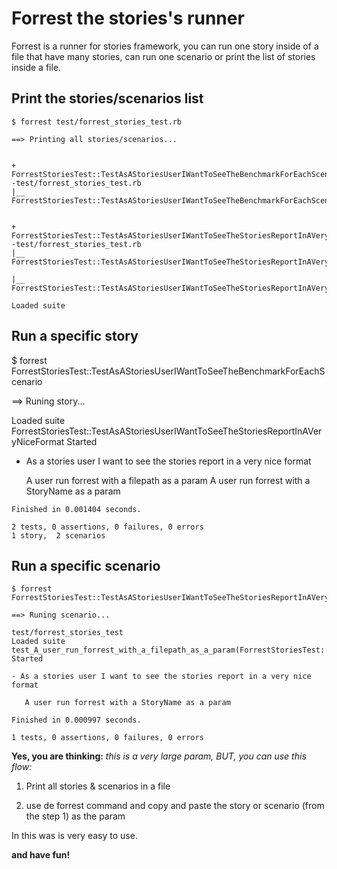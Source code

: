 Forrest the stories's runner
============================

Forrest is a runner for stories framework, you can run one story
inside of a file that have many stories, can run one scenario
or print the list of stories inside a file.

Print the stories/scenarios list
--------------------------------

    $ forrest test/forrest_stories_test.rb

    ==> Printing all stories/scenarios...


    + ForrestStoriesTest::TestAsAStoriesUserIWantToSeeTheBenchmarkForEachScenario%%--test/forrest_stories_test.rb
    |__ ForrestStoriesTest::TestAsAStoriesUserIWantToSeeTheBenchmarkForEachScenario#test_A_user_run_forrest_with_a_StoryName_as_a_param


    + ForrestStoriesTest::TestAsAStoriesUserIWantToSeeTheStoriesReportInAVeryNiceFormat%%--test/forrest_stories_test.rb
    |__ ForrestStoriesTest::TestAsAStoriesUserIWantToSeeTheStoriesReportInAVeryNiceFormat#test_A_user_run_forrest_with_a_StoryName_as_a_param

    |__ ForrestStoriesTest::TestAsAStoriesUserIWantToSeeTheStoriesReportInAVeryNiceFormat#test_A_user_run_forrest_with_a_filepath_as_a_param

    Loaded suite

Run a specific story
----------------------

   $ forrest ForrestStoriesTest::TestAsAStoriesUserIWantToSeeTheBenchmarkForEachScenario

   ==> Runing story...

   Loaded suite ForrestStoriesTest::TestAsAStoriesUserIWantToSeeTheStoriesReportInAVeryNiceFormat
   Started

   - As a stories user I want to see the stories report in a very nice format

       A user run forrest with a filepath as a param
       A user run forrest with a StoryName as a param

    Finished in 0.001404 seconds.

    2 tests, 0 assertions, 0 failures, 0 errors
    1 story,  2 scenarios

Run a specific scenario
-------------------------

    $ forrest ForrestStoriesTest::TestAsAStoriesUserIWantToSeeTheStoriesReportInAVeryNiceFormat#test_A_user_run_forrest_with_a_StoryName_as_a_param

    ==> Runing scenario...

    test/forrest_stories_test
    Loaded suite test_A_user_run_forrest_with_a_filepath_as_a_param(ForrestStoriesTest::TestAsAStoriesUserIWantToSeeTheStoriesReportInAVeryNiceFormat)
    Started

    - As a stories user I want to see the stories report in a very nice format

       A user run forrest with a StoryName as a param

    Finished in 0.000997 seconds.

    1 tests, 0 assertions, 0 failures, 0 errors


**Yes, you are thinking:** *this is a very large param, BUT, you can use this flow:*

   1. Print all stories & scenarios in a file

   2. use de forrest command and copy and paste the story or scenario (from the step 1) as the param

In this was is very easy to use.

**and have fun!**